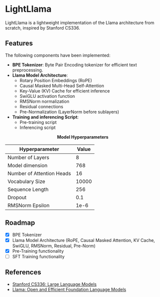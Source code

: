 # LightLlama

LightLlama is a lightweight implementation of the Llama architecture from scratch, inspired by Stanford CS336.

## Features

The following components have been implemented:

- **BPE Tokenizer**: Byte Pair Encoding tokenizer for efficient text preprocessing.
- **Llama Model Architecture**:
  - Rotary Position Embeddings (RoPE)
  - Causal Masked Multi-Head Self-Attention
  - Key-Value (KV) Cache for efficient inference
  - SwiGLU activation function
  - RMSNorm normalization
  - Residual connections
  - Pre-Normalization (LayerNorm before sublayers)
- **Training and inferencing Script**:
  - Pre-training script
  - Inferencing script

<div align="center">

<b>Model Hyperparameters</b>

| Hyperparameter         | Value         |
|-----------------------|--------------|
| Number of Layers      | 8            |
| Model dimension       | 768          |
| Number of Attention Heads | 16       |
| Vocabulary Size       | 10000        |
| Sequence Length       | 256          |
| Dropout               | 0.1          |
| RMSNorm Epsilon       | 1e-6         |

</div>

## Roadmap

- [x] BPE Tokenizer
- [x] Llama Model Architecture (RoPE, Causal Masked Attention, KV Cache, SwiGLU, RMSNorm, Residual, Pre-Norm)
- [x] Pre-Training functionality
- [ ] SFT Training functionality

## References

- [Stanford CS336: Large Language Models](https://web.stanford.edu/class/cs336/)
- [Llama: Open and Efficient Foundation Language Models](https://arxiv.org/abs/2302.13971)
